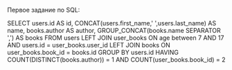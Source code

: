 Первое задание по SQL:

SELECT users.id AS id, CONCAT(users.first_name,' ',users.last_name) AS name, books.author AS author, GROUP_CONCAT(books.name SEPARATOR ',') AS books
FROM users
LEFT JOIN user_books ON age between 7 AND 17 AND users.id = user_books.user_id
LEFT JOIN books ON user_books.book_id = books.id
GROUP BY users.id
HAVING COUNT(DISTINCT(books.author)) = 1 AND COUNT(user_books.book_id) = 2
